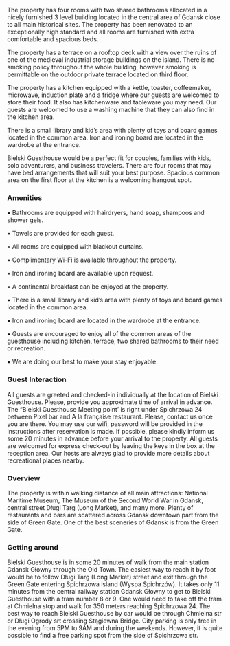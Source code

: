 The property has four rooms with two shared bathrooms allocated in a nicely furnished 3 level building located in the central area of Gdansk close to all main historical sites. The property has been renovated to an exceptionally high standard and all rooms are furnished with extra comfortable and spacious beds.

The property has a terrace on a rooftop deck with a view over the ruins of one of the medieval industrial storage buildings on the island. There is no-smoking policy throughout the whole building, however smoking is permittable on the outdoor private terrace located on third floor.

 The property has a kitchen equipped with a kettle, toaster, coffeemaker, microwave, induction plate and a fridge where our guests are welcomed to store their food. It also has kitchenware and tableware you may need. Our guests are welcomed to use a washing machine that they can also find in the kitchen area.

 There is a small library and kid’s area with plenty of toys and board games located in the common area. Iron and ironing board are located in the wardrobe at the entrance.

 Bielski Guesthouse would be a perfect fit for couples, families with kids, solo adventurers, and business travelers. There are four rooms that may have bed arrangements that will suit your best purpose. Spacious common area on the first floor at the kitchen is a welcoming hangout spot.

### Amenities

• Bathrooms are equipped with hairdryers, hand soap, shampoos and shower gels.

• Towels are provided for each guest.

• All rooms are equipped with blackout curtains.

• Complimentary Wi-Fi is available throughout the property.

• Iron and ironing board are available upon request.

• A continental breakfast can be enjoyed at the property.

• There is a small library and kid’s area with plenty of toys and board games located in the common area.

• Iron and ironing board are located in the wardrobe at the entrance.

• Guests are encouraged to enjoy all of the common areas of the guesthouse including kitchen, terrace, two shared bathrooms to
their need or recreation.

• We are doing our best to make your stay enjoyable.

### Guest Interaction

All guests are greeted and checked-in individually at the location of Bielski Guesthouse. Please, provide you approximate time of arrival in advance.
The “Bielski Guesthouse Meeting point’ is right under Spichrzowa 24 between Pixel bar and A la française restaurant. Please, contact us once you are there. You may use our wifi, password will be provided in the instructions after reservation is made.
If possible, please kindly inform us some 20 minutes in advance before your arrival to the property.
All guests are welcomed for express check-out by leaving the keys in the box at the reception area.
Our hosts are always glad to provide more details about recreational places nearby.

### Overview

The property is within walking distance of all main attractions: National Maritime Museum, The Museum of the Second World War in Gdansk, central street Długi Targ (Long Market), and many more. Plenty of restaurants and bars are scattered across Gdansk downtown part from the side of Green Gate. One of the best sceneries of Gdansk is from the Green Gate.

### Getting around

Bielski Guesthouse is in some 20 minutes of walk from the main station Gdansk Głowny through the Old Town. The easiest way to reach it by foot would be to follow Długi Targ (Long Market) street and exit through the Green Gate entering Spichrzowa island (Wyspa Spichrzów).
It takes only 11 minutes from the central railway station Gdansk Głowny to get to Bielski Guesthouse with a tram number 8 or 9. One would need to take off the tram at Chmielna stop and walk for 350 meters reaching Spichrzowa 24.
The best way to reach Bielski Guesthouse by car would be through Chmielna str or Długi Ogrody srt crossing Stągiewna Bridge. City parking is only free in the evening from 5PM to 9AM and during the weekends. However, it is quite possible to find a free parking spot from the side of Spichrzowa str.
